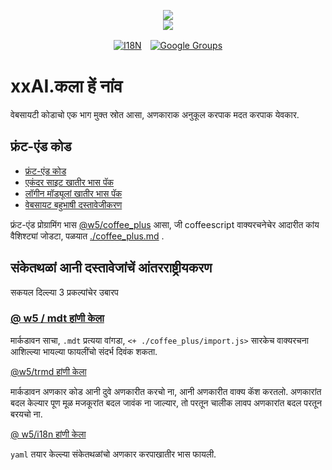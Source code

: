 <p align="center"><a href="https://xxai.art"><img src="https://cdn.jsdelivr.net/gh/xxai-art/doc/logo.svg"/></a><br/><a href="https://xxai.art"><img src="https://cdn.jsdelivr.net/gh/xxai-art/doc/xxai.svg"/></a></p><p align="center"><a href="https://github.com/xxai-art/doc#readme"><img alt="I18N" src="https://cdn.jsdelivr.net/gh/wactax/img/t.svg"/></a>　<a href="https://groups.google.com/u/0/g/xxai-art"><img alt="Google Groups" src="https://cdn.jsdelivr.net/gh/wactax/img/g-groups.svg"/></a></p>

# xxAI.कला हें नांव

वेबसायटी कोडाचो एक भाग मुक्त स्रोत आसा, अणकाराक अनुकूल करपाक मदत करपाक येवकार.

## फ्रंट-एंड कोड

* [फ्रंट-एंड कोड](https://github.com/xxai-art/web)
* [एकंदर साइट खातीर भास पॅक](https://github.com/xxai-art/web/tree/main/i18n)
* [लॉगीन मॉड्यूलां खातीर भास पॅक](https://github.com/wacpkg/user/tree/main/ui.i18n)
* [वेबसायट बहुभाषी दस्तावेजीकरण](https://github.com/xxai-doc)

फ्रंट-एंड प्रोग्रामिंग भास [@w5/coffee_plus](http://npmjs.com/@w5/coffee_plus) आसा, जी coffeescript वाक्यरचनेचेर आदारीत कांय वैशिश्ट्यां जोडटा, पळयात [./coffee_plus.md](./coffee_plus.md) .

## संकेतथळां आनी दस्तावेजांचें आंतरराष्ट्रीयकरण

सकयल दिल्ल्या 3 प्रकल्पांचेर उबारप

### [@ w5 / mdt हांणी केला](https://www.npmjs.com/package/@w5/mdt)

मार्कडावन साचा, `.mdt` प्रत्यया वांगडा, `<+ ./coffee_plus/import.js>` सारकेच वाक्यरचना आशिल्ल्या भायल्या फायलींचो संदर्भ दिवंक शकता.

[@w5/trmd हांणी केला](https://www.npmjs.com/package/@w5/trmd)

मार्कडावन अणकार कोड आनी दुवे अणकारीत करचो ना, आनी अणकारीत वाक्य कॅश करतलो. अणकारांत बदल केल्यार पूण मूळ मजकूरांत बदल जावंक ना जाल्यार, तो परतून चालीक लावप अणकारांत बदल परतून बरयचो ना.

[@ w5/i18n हांणी केला](https://www.npmjs.com/package/@w5/i18n)

`yaml` तयार केल्ल्या संकेतथळांचो अणकार करपाखातीर भास फायली.
